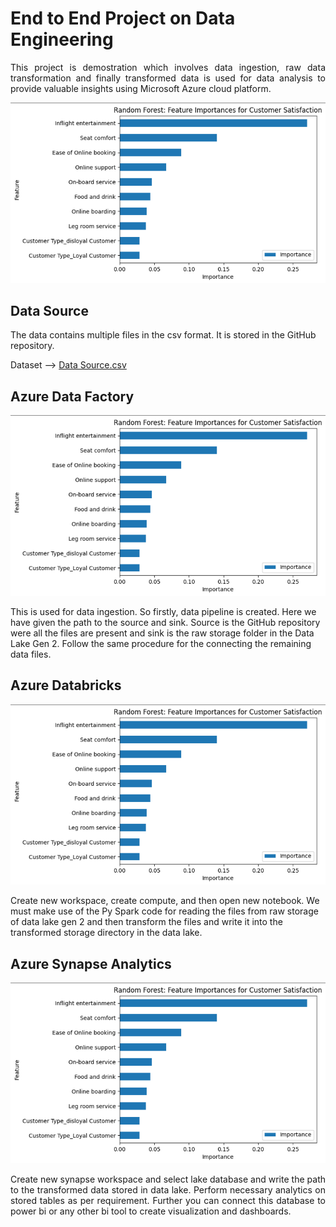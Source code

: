 
# End to End Project on Data Engineering

<p style="text-align: justify;">
This project is demostration which involves data ingestion, raw data transformation and finally transformed data is used for data analysis to provide valuable insights using Microsoft Azure cloud platform.
</p>

![Flow chart](https://github.com/Sathyam-Kakodkar/Customer-Satisfaction/blob/main/Feature%20Importance%20for%20Customer%20Satisfaction.png)


## Data Source

The data contains multiple files in the csv format. It is stored in the GitHub repository.

Dataset --> [Data Source.csv](https://github.com/Sathyam-Kakodkar/Customer-Satisfaction/blob/main/Invistico_Airline.csv)

## Azure Data Factory 


![Flow chart](https://github.com/Sathyam-Kakodkar/Customer-Satisfaction/blob/main/Feature%20Importance%20for%20Customer%20Satisfaction.png)

This is used for data ingestion. So firstly, data pipeline is created. Here we have given the path to the source and sink. Source is the GitHub repository were all the files are present and sink is the raw storage folder in the Data Lake Gen 2. Follow the same procedure for the connecting the remaining data files.


## Azure Databricks

![Flow chart](https://github.com/Sathyam-Kakodkar/Customer-Satisfaction/blob/main/Feature%20Importance%20for%20Customer%20Satisfaction.png)

Create new workspace, create compute, and then open new notebook. We must make use of the Py Spark code for reading the files from raw storage of data lake gen 2 and then transform the files and write it into the transformed storage directory in the data lake.

## Azure Synapse Analytics

![Flow chart](https://github.com/Sathyam-Kakodkar/Customer-Satisfaction/blob/main/Feature%20Importance%20for%20Customer%20Satisfaction.png)

<p style="text-align: justify;">
Create new synapse workspace and select lake database and write the path to the transformed data stored in data lake. Perform necessary analytics on stored tables as per requirement. Further you can connect this database to power bi or any other bi tool to create visualization and dashboards.
</p>